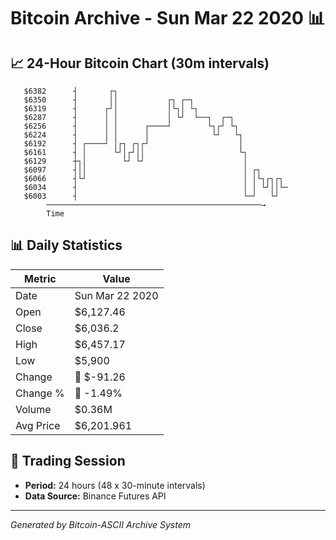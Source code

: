 # Bitcoin Archive - Sun Mar 22 2020 📊

## 📈 24-Hour Bitcoin Chart (30m intervals)

```
   $6382      ┤       ┌┐                                       
   $6350      ┤       ││           ┌┐ ┌─┐                      
   $6319      ┤      ┌┘│           │└┐│ └┐                     
   $6287      ┤      │ │           │ └┘  └──┐  ┌─┐             
   $6256      ┤      │ │      ┌────┘        └┐┌┘ └┐            
   $6224      ┤      │ │      │              └┘   └┐           
   $6192      ┤ ┌────┘ │┌┐ ┌┐┌┘                    │           
   $6161      ┤ │      └┘│┌┘││                     └┐          
   $6129      ┼┐│        └┘ └┘                      │          
   $6097      ┤││                                   │ ┌┐       
   $6066      ┤└┘                                   │ │└┐┌┐┌┐  
   $6034      ┤                                     │ │ └┘││└─ 
   $6003      ┤                                     └─┘   └┘   
        ────────────────────────────────────────────────→
        Time
```

## 📊 Daily Statistics

| Metric | Value |
|--------|-------|
| Date | Sun Mar 22 2020 |
| Open | $6,127.46 |
| Close | $6,036.2 |
| High | $6,457.17 |
| Low | $5,900 |
| Change | 🔴 $-91.26 |
| Change % | 🔴 -1.49% |
| Volume | $0.36M |
| Avg Price | $6,201.961 |

## 📅 Trading Session

- **Period:** 24 hours (48 x 30-minute intervals)
- **Data Source:** Binance Futures API

---
*Generated by Bitcoin-ASCII Archive System*
